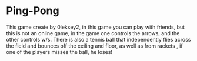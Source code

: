# Ping-Pong
This game create by 0leksey2, in this game you can play with friends, but this is not an online game, in the game one controls the arrows, and the other controls w/s. There is also a tennis ball that independently flies across the field and bounces off the ceiling and floor, as well as from rackets , if one of the players misses the ball, he loses!
